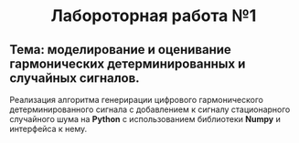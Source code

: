 # <center>Лабороторная работа №1
## Тема: моделирование и оценивание гармонических детерминированных и случайных сигналов.

Реализация алгоритма генерирации цифрового гармонического детерминированного сигнала  с добавлением к сигналу стационарного случайного шума на **Python** с использованием библиотеки **Numpy**  и интерфейса к нему.
